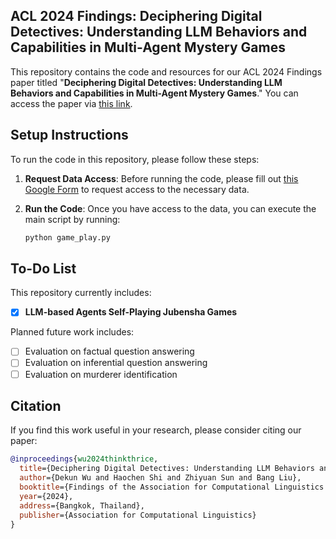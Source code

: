 ## ACL 2024 Findings: Deciphering Digital Detectives: Understanding LLM Behaviors and Capabilities in Multi-Agent Mystery Games

This repository contains the code and resources for our ACL 2024 Findings paper titled "**Deciphering Digital Detectives: Understanding LLM Behaviors and Capabilities in Multi-Agent Mystery Games**." You can access the paper via [this link](#).

## Setup Instructions

To run the code in this repository, please follow these steps:

1. **Request Data Access**: Before running the code, please fill out [this Google Form](https://forms.gle/a2gTSd9fKBC6k4vL7) to request access to the necessary data.

2. **Run the Code**: Once you have access to the data, you can execute the main script by running:
   ```bash
   python game_play.py
   ```

## To-Do List

This repository currently includes:
- [x] **LLM-based Agents Self-Playing Jubensha Games**

Planned future work includes:
- [ ] Evaluation on factual question answering
- [ ] Evaluation on inferential question answering
- [ ] Evaluation on murderer identification

## Citation

If you find this work useful in your research, please consider citing our paper:

```bibtex
@inproceedings{wu2024thinkthrice,
  title={Deciphering Digital Detectives: Understanding LLM Behaviors and Capabilities in Multi-Agent Mystery Games},
  author={Dekun Wu and Haochen Shi and Zhiyuan Sun and Bang Liu},
  booktitle={Findings of the Association for Computational Linguistics: ACL 2024},
  year={2024},
  address={Bangkok, Thailand},
  publisher={Association for Computational Linguistics}
}
```
```
